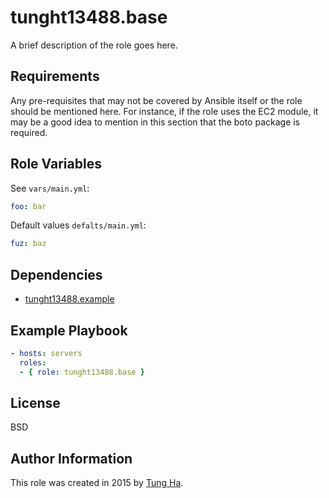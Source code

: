 # tunght13488.base

A brief description of the role goes here.

## Requirements

Any pre-requisites that may not be covered by Ansible itself or the role should be mentioned here. For instance, if the role uses the EC2 module, it may be a good idea to mention in this section that the boto package is required.

## Role Variables

See `vars/main.yml`:

```yaml
foo: bar
```

Default values `defalts/main.yml`:

```yaml
fuz: baz
```

## Dependencies

- [tunght13488.example](https://galaxy.ansible.com/list#/roles)

## Example Playbook

```yaml
- hosts: servers
  roles:
  - { role: tunght13488.base }
```

## License

BSD

## Author Information

This role was created in 2015 by [Tung Ha](https://twitter.com/tunght13488).
